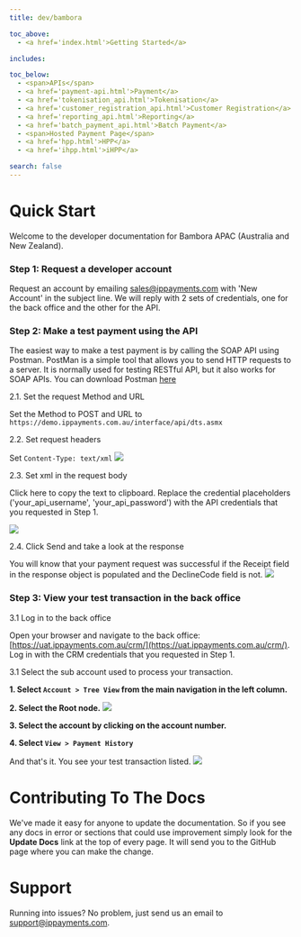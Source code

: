 ```yaml
---
title: dev/bambora

toc_above:
  - <a href='index.html'>Getting Started</a>

includes:

toc_below:
  - <span>APIs</span>
  - <a href='payment-api.html'>Payment</a>
  - <a href='tokenisation_api.html'>Tokenisation</a>
  - <a href='customer_registration_api.html'>Customer Registration</a>
  - <a href='reporting_api.html'>Reporting</a>
  - <a href='batch_payment_api.html'>Batch Payment</a>
  - <span>Hosted Payment Page</span>
  - <a href='hpp.html'>HPP</a>
  - <a href='ihpp.html'>iHPP</a>

search: false
---
```

<script src='js/vendor/clipboard.min.js'></script>
<script src='js/copy.js'></script>

# Quick Start

Welcome to the developer documentation for Bambora APAC (Australia and New Zealand).

### Step 1: Request a developer account
Request an account by emailing [sales@ippayments.com](mailto:sales@ippayments.com) with 'New Account' in the subject line. We will reply with 2 sets of credentials, one for the back office and the other for the API.

### Step 2: Make a test payment using the API
The easiest way to make a test payment is by calling the SOAP API using Postman. PostMan is a simple tool that allows you to send HTTP requests to a server. It is normally used for testing RESTful API, but it also works for SOAP APIs. You can download Postman [here](https://www.getpostman.com/)

2.1. Set the request Method and URL

Set the Method to POST and URL to `https://demo.ippayments.com.au/interface/api/dts.asmx`

2.2. Set request headers

Set `Content-Type: text/xml`
<img src="/images/postman/headers.png"/>

2.3. Set xml in the request body

<a class="copy-button">Click here</a> to copy the text to clipboard. Replace the credential placeholders ('your_api_username', 'your_api_password') with the API credentials that you requested in Step 1.

<img src="/images/postman/body.png"/>

2.4. Click Send and take a look at the response

You will know that your payment request was successful if the Receipt field in the response object is populated and the DeclineCode field is not.
<img src="/images/postman/response.png"/>

### Step 3: View your test transaction in the back office

3.1 Log in to the back office

Open your browser and navigate to the back office: [https://uat.ippayments.com.au/crm/](https://uat.ippayments.com.au/crm/). Log in with the CRM credentials that you requested in Step 1.

3.1 Select the sub account used to process your transaction.

**1. Select `Account > Tree View` from the main navigation in the left column.**

**2. Select the Root node.**
<img src="/images/back_office/select_root_node.png"/>

**3. Select the account by clicking on the account number.**

**4. Select `View > Payment History`**

And that's it. You see your test transaction listed.
<img src="/images/back_office/view_transactions.png"/>


# Contributing To The Docs

We've made it easy for anyone to update the documentation. So if you see any docs in error or sections that could use improvement simply look for the **Update Docs** link at the top of every page. It will send you to the GitHub page where you can make the change.


# Support
Running into issues? No problem, just send us an email to [support@ippayments.com](mailto:support@ippayments.com).
